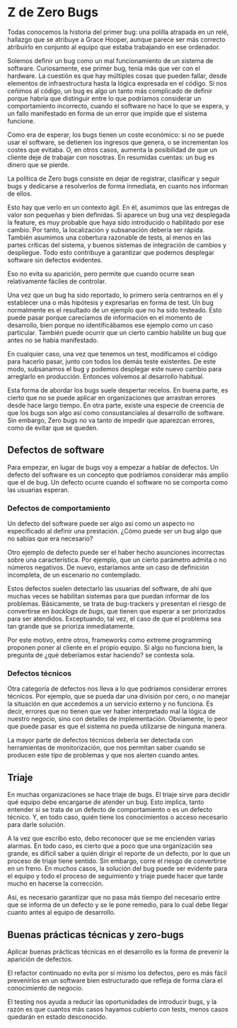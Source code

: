 # Z de Zero Bugs

Todas conocemos la historia del primer bug: una polilla atrapada en un relé, hallazgo que se atribuye a Grace Hooper, aunque parece ser más correcto atribuirlo en conjunto al equipo que estaba trabajando en ese ordenador.

Solemos definir un bug como un mal funcionamiento de un sistema de software. Curiosamente, ese primer bug, tenía más que ver con el hardware. La cuestión es que hay múltiples cosas que pueden fallar, desde elementos de infraestructura hasta la lógica expresada en el código. Si nos ceñimos al código, un bug es algo un tanto más complicado de definir porque habría que distinguir entre lo que podríamos considerar un comportamiento incorrecto, cuando el software no hace lo que se espera, y un fallo manifestado en forma de un error que impide que el sistema funcione.

Como era de esperar, los bugs tienen un coste económico: si no se puede usar el software, se detienen los ingresos que genera, o se incrementan los costes que evitaba. O, en otros casos, aumenta la posibilidad de que un cliente deje de trabajar con nosotras. En resumidas cuentas: un bug es dinero que se pierde.

La política de Zero bugs consiste en dejar de registrar, clasificar y seguir bugs y dedicarse a resolverlos de forma inmediata, en cuanto nos informan de ellos.

Esto hay que verlo en un contexto ágil. En él, asumimos que las entregas de valor son pequeñas y bien definidas. Si aparece un bug una vez desplegada la feature, es muy probable que haya sido introducido o habilitado por ese cambio. Por tanto, la localización y subsanación debería ser rápida. También asumimos una cobertura razonable de tests, al menos en las partes críticas del sistema, y buenos sistemas de integración de cambios y despliegue. Todo esto contribuye a garantizar que podemos desplegar software sin defectos evidentes.

Eso no evita su aparición, pero permite que cuando ocurre sean relativamente fáciles de controlar.

Una vez que un bug ha sido reportado, lo primero sería centrarnos en él y establecer una o más hipótesis y expresarlas en forma de test. Un bug normalmente es el resultado de un ejemplo que no ha sido testeado. Esto puede pasar porque carecíamos de información en el momento de desarrollo, bien porque no identificábamos ese ejemplo como un caso particular. También puede ocurrir que un cierto cambio habilite un bug que antes no se había manifestado.

En cualquier caso, una vez que tenemos un test, modificamos el código para hacerlo pasar, junto con todos los demás teste existentes. De este modo, subsanamos el bug y podemos desplegar este nuevo cambio para arreglarlo en producción. Entonces volvemos al desarrollo habitual.

Esta forma de abordar los bugs suele despertar recelos. En buena parte, es cierto que no se puede aplicar en organizaciones que arrastran errores desde hace largo tiempo. En otra parte, existe una especie de creencia de que los bugs son algo así como consustanciales al desarrollo de software. Sin embargo, Zero bugs no va tanto de impedir que aparezcan errores, como de evitar que se queden.

## Defectos de software

Para empezar, en lugar de bugs voy a empezar a hablar de defectos. Un defecto del software es un concepto que podríamos considerar más amplio que el de bug. Un defecto ocurre cuando el software no se comporta como las usuarias esperan.

### Defectos de comportamiento

Un defecto del software puede ser algo así como un aspecto no especificado al definir una prestación. ¿Cómo puede ser un bug algo que no sabías que era necesario?

Otro ejemplo de defecto puede ser el haber hecho asunciones incorrectas sobre una característica. Por ejemplo, que un cierto parámetro admita o no números negativos. De nuevo, estaríamos ante un caso de definición incompleta, de un escenario no contemplado.

Estos defectos suelen detectarlo las usuarias del software, de ahí que muchas veces se habilitan sistemas para que puedan informar de los problemas. Básicamente, se trata de bug-trackers y presentan el riesgo de convertirse en _backlogs de bugs_, que tienen que esperar a ser priorizados para ser atendidos. Exceptuando, tal vez, el caso de que el problema sea tan grande que se prioriza inmediatamente.

Por este motivo, entre otros, frameworks como extreme programming proponen poner al cliente en el propio equipo. Si algo no funciona bien, la pregunta de ¿qué deberíamos estar haciendo? se contesta sola.

### Defectos técnicos

Otra categoría de defectos nos lleva a lo que podríamos considerar errores técnicos. Por ejemplo, que se pueda dar una división por cero, o no manejar la situación en que accedemos a un servicio externo y no funciona. Es decir, errores que no tienen que ver haber interpretado mal la lógica de nuestro negocio, sino con detalles de implementación. Obviamente, lo peor que puede pasar es que el sistema no pueda utilizarse de ninguna manera.

La mayor parte de defectos técnicos debería ser detectada con herramientas de monitorización, que nos permitan saber cuando se producen este tipo de problemas y que nos alerten cuando antes.

## Triaje

En muchas organizaciones se hace triaje de bugs. El triaje sirve para decidir qué equipo debe encargarse de atender un bug. Esto implica, tanto entender si se trata de un defecto de comportamiento o es un defecto técnico. Y, en todo caso, quién tiene los conocimientos o acceso necesario para darle solución.

A la vez que escribo esto, debo reconocer que se me encienden varias alarmas. En todo caso, es cierto que a poco que una organización sea grande, es difícil saber a quién dirigir el reporte de un defecto, por lo que un proceso de triaje tiene sentido. Sin embargo, corre el riesgo de convertirse en un freno. En muchos casos, la solución del bug puede ser evidente para el equipo y todo el proceso de seguimiento y triaje puede hacer que tarde mucho en hacerse la corrección.

Así, es necesario garantizar que no pasa más tiempo del necesario entre que se informa de un defecto y se le pone remedio, para lo cual debe llegar cuanto antes al equipo de desarrollo.

## Buenas prácticas técnicas y zero-bugs

Aplicar buenas prácticas técnicas en el desarrollo es la forma de prevenir la aparición de defectos.

El refactor continuado no evita por sí mismo los defectos, pero es más fácil prevenirlos en un software bien estructurado que refleja de forma clara el conocimiento de negocio.

El testing nos ayuda a reducir las oportunidades de introducir bugs, y la razón es que cuantos más casos hayamos cubierto con tests, menos casos quedarán en estado desconocido.

